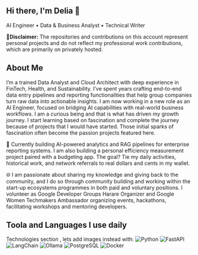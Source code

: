 ## Hi there, I'm Delia 👋

AI Engineer • Data & Business Analyst • Technical Writer

🤔**Disclaimer:** The repositories and contributions on this account represent personal projects and do not reflect my professional work contributions, which are primarily on privately hosted.

## About Me
I’m a trained Data Analyst and Cloud Architect with deep experience in FinTech, Health, and Sustainability. I’ve spent years crafting end-to-end data entry pipelines and reporting functionalities that help group companies turn raw data into actionable insights. I am now working in a new role as an AI Engineer, focused on bridging AI capabilities with real-world business workflows. I am a curious being and that is what has driven my growth journey. I start learning based on fascination and complete the journey because of projects that I would have started. Those initial sparks of fascination often become the passion projects featured here.

💼 Currently building AI-powered analytics and RAG pipelines for enterprise reporting systems. I am also building a personal efficiency measurement project paired with a budgeting app. The goal? Tie my daily activities, historical work, and network referrals to real dollars and cents in my wallet.

🌐 I am passionate about sharing my knowledge and giving back to the community, and I do so through community building and working within the start-up ecosystems programmes in both paid and voluntary positions. I volunteer as Google Developer Groups Harare Organizer and Google Women Techmakers Ambassador organizing events, hackathons, facilitating workshops and mentoring developers.

## Toola and Languages I use daily
Technologies section , lets add images instead with:
![Python](https://img.shields.io/badge/Python-3.11-informational)
![FastAPI](https://img.shields.io/badge/FastAPI-🚀-informational)
![LangChain](https://img.shields.io/badge/LangChain-🤖-informational)
![Ollama](https://img.shields.io/badge/Ollama-LLM-informational)
![PostgreSQL](https://img.shields.io/badge/PostgreSQL-🛢️-informational)
![Docker](https://img.shields.io/badge/Docker-🛳️-informational)
